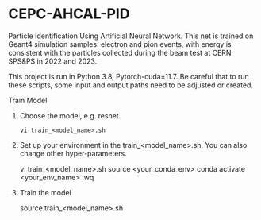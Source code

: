 # CEPC-AHCAL-PID
Particle Identification Using Artificial Neural Network. This net is trained on Geant4 simulation samples: electron and pion events, with energy is consistent with the particles collected during the beam test at CERN SPS&PS in 2022 and 2023.  

This project is run in Python 3.8, Pytorch-cuda=11.7. Be careful that to run these scripts, some input and output paths need to be adjusted or created.
    
Train Model
        
  1. Choose the model, e.g. resnet.
     
         vi train_<model_name>.sh
     
  2. Set up your environment in the train_<model_name>.sh. You can also change other hyper-parameters.
 
        vi train_<model_name>.sh
        source <your_conda_env> 
        conda activate <your_env_name>
        :wq

 3. Train the model

       source train_<model_name>.sh
  
   
